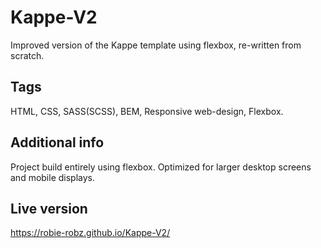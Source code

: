 # Kappe-V2
Improved version of the Kappe template using flexbox, re-written from scratch.

Tags
----
HTML, CSS, SASS(SCSS), BEM, Responsive web-design, Flexbox.

Additional info
---------------
Project build entirely using flexbox. Optimized for larger desktop screens and mobile displays.

Live version
------------
https://robie-robz.github.io/Kappe-V2/
